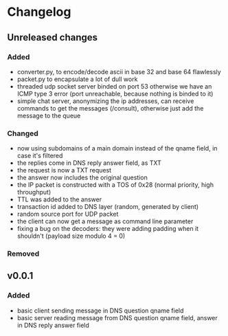 # Changelog

## Unreleased changes
### Added
- converter.py, to encode/decode ascii in base 32 and base 64 flawlessly
- packet.py to encapsulate a lot of dull work
- threaded udp socket server binded on port 53 otherwise we have an ICMP type 3 error (port unreachable, because nothing is binded to it)
- simple chat server, anonymizing the ip addresses, can receive commands to get the messages (/consult), otherwise just add the message to the queue

### Changed
- now using subdomains of a main domain instead of the qname field, in case it's filtered
- the replies come in DNS reply answer field, as TXT
- the request is now a TXT request
- the answer now includes the original question
- the IP packet is constructed with a TOS of 0x28 (normal priority, high throughput)
- TTL was added to the answer
- transaction id added to DNS layer (random, generated by client)
- random source port for UDP packet
- the client can now get a message as command line parameter
- fixing a bug on the decoders: they were adding padding when it shouldn't (payload size modulo 4 = 0)

### Removed

## v0.0.1
### Added
- basic client sending message in DNS question qname field
- basic server reading message from DNS question qname field, answer in DNS reply answer field